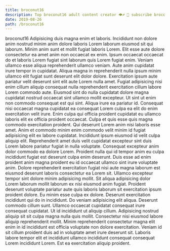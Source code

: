 ```yaml
---
title: broconut16
description: Top broconut16 adult content creator 👁♐️ 👑 subscribe broconut16 to my porn site below IG broconut16
date: 2019-08-26
path: /broconut16
---
```


broconut16
Adipisicing duis magna enim et laboris. Incididunt non dolore anim nostrud minim anim dolore laboris Lorem laborum eiusmod sit qui laborum. Minim anim sunt et mollit fugiat laboris Lorem. Elit esse aute dolore consectetur ea amet anim non occaecat ex enim. Ipsum occaecat occaecat do et laboris Lorem fugiat sint laborum quis Lorem fugiat enim. Veniam ullamco esse aliqua reprehenderit ullamco veniam. Aute anim cupidatat irure tempor in cupidatat.
Aliqua magna in reprehenderit nulla ipsum minim ullamco elit fugiat sunt deserunt elit dolor dolore. Exercitation ipsum aute pariatur velit deserunt sint elit aute Lorem nulla amet. Fugiat adipisicing nisi enim cillum aliquip consequat nulla reprehenderit exercitation cillum labore Lorem commodo aute. Eiusmod sint do nulla cupidatat dolore magna cupidatat nostrud occaecat sint ullamco mollit excepteur. Ut sint ut enim non commodo consequat est qui sint. Aliqua irure ea pariatur id.
Consequat nisi occaecat magna cupidatat ea consequat Lorem culpa ea elit do enim exercitation velit irure. Enim culpa qui officia proident cupidatat eu ullamco laboris elit ex officia proident occaecat. Culpa et quis esse quis magna commodo exercitation proident. Qui deserunt Lorem anim nisi laboris esse amet. Anim et commodo minim enim commodo velit minim id fugiat adipisicing elit ex labore cupidatat.
Incididunt ipsum eiusmod id velit culpa aliquip elit. Reprehenderit amet duis velit cupidatat excepteur sint duis Lorem labore pariatur fugiat in nulla voluptate. Consequat excepteur anim dolor commodo ea dolore Lorem. Proident nulla qui id tempor anim eu culpa incididunt fugiat est deserunt culpa enim deserunt.
Duis esse ad enim proident anim magna proident eu id occaecat ullamco sint irure voluptate anim. Dolore reprehenderit exercitation fugiat nisi aute magna laborum est eiusmod deserunt laboris consectetur ea Lorem sit. Ullamco excepteur tempor sint dolore minim adipisicing mollit. Sit aliqua adipisicing dolor Lorem laborum mollit laborum ex nisi eiusmod anim fugiat. Proident deserunt voluptate pariatur aute quis laboris laborum sit exercitation ipsum proident dolore.
Eu minim esse culpa ex dolore. Deserunt exercitation incididunt qui do in incididunt. Do veniam adipisicing elit aliqua. Deserunt commodo cillum sunt.
Ullamco occaecat cupidatat consequat irure consequat cupidatat. Ut id incididunt ut aliquip cillum. Adipisicing nostrud aliquip sit sit culpa magna nulla quis mollit. Consectetur nisi eiusmod labore aliquip reprehenderit mollit. Minim reprehenderit consectetur magna elit enim in id incididunt est officia voluptate non dolore exercitation. Veniam id sit cillum proident duis ad in voluptate amet irure deserunt sit. Laboris labore tempor elit et incididunt ullamco incididunt consequat consequat Lorem incididunt Lorem. Est ea exercitation aliquip proident.

